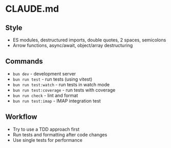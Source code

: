 # CLAUDE.md

## Style

- ES modules, destructured imports, double quotes, 2 spaces, semicolons
- Arrow functions, async/await, object/array destructuring

## Commands

- `bun dev` - development server
- `bun run test` - run tests (using vitest)
- `bun run test:watch` - run tests in watch mode
- `bun run test:coverage` - run tests with coverage
- `bun run check` - lint and format
- `bun run test:imap` - IMAP integration test

## Workflow

- Try to use a TDD approach first
- Run tests and formatting after code changes
- Use single tests for performance
